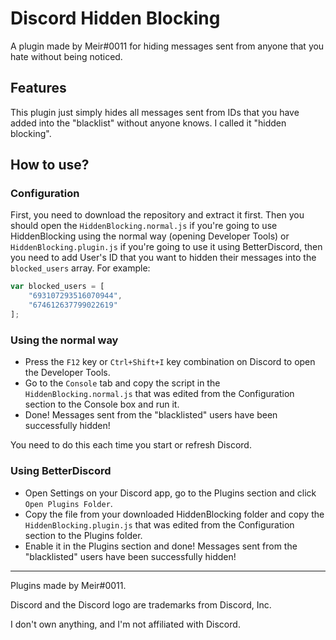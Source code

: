 # Discord Hidden Blocking
A plugin made by Meir#0011 for hiding messages sent from anyone that you hate without being noticed.

## Features
This plugin just simply hides all messages sent from IDs that you have added into the "blacklist" without anyone knows. I called it "hidden blocking".

## How to use?
### Configuration
First, you need to download the repository and extract it first. Then you should open the `HiddenBlocking.normal.js` if you're going to use HiddenBlocking using the normal way (opening Developer Tools) or `HiddenBlocking.plugin.js` if you're going to use it using BetterDiscord, then you need to add User's ID that you want to hidden their messages into the `blocked_users` array. For example:

```js
var blocked_users = [
	"693107293516070944",
	"674612637799022619"
];
```

### Using the normal way
* Press the `F12` key or `Ctrl+Shift+I` key combination on Discord to open the Developer Tools.
* Go to the `Console` tab and copy the script in the `HiddenBlocking.normal.js` that was edited from the Configuration section to the Console box and run it.
* Done! Messages sent from the "blacklisted" users have been successfully hidden!

You need to do this each time you start or refresh Discord.

### Using BetterDiscord
* Open Settings on your Discord app, go to the Plugins section and click `Open Plugins Folder`.
* Copy the file from your downloaded HiddenBlocking folder and copy the `HiddenBlocking.plugin.js` that was edited from the Configuration section to the Plugins folder.
* Enable it in the Plugins section and done! Messages sent from the "blacklisted" users have been successfully hidden!

---------

Plugins made by Meir#0011.

Discord and the Discord logo are trademarks from Discord, Inc.

I don't own anything, and I'm not affiliated with Discord.

